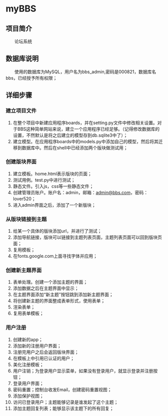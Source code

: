 # myBBS

## 项目简介

&emsp;&emsp;论坛系统

## 数据库说明

&emsp;&emsp;使用的数据库为MySQL，用户名为bbs_admin,密码是000821，数据库名bbs，已经授予所有权限；

## 详细步骤

### 建立项目文件

1. 在整个项目中新建应用程序boards，并在setting.py文件中修改相关设置。对于BBS这种简单网站来说，建立一个应用程序已经足够。（记得修改数据库的设置，不然默认是将之后建立的模型存到db.sqlite3中了）；  
2. 建立模型。在应用程序boards中的models.py中添加自己的模型，然后将其迁移到数据库中。然后在shell中已经添加两个版块做测试用； 

### 创建版块界面

1. 建立模板。home.html表示版块的页面；  
2. 测试用例。test.py中进行测试；  
3. 静态文件。引入js，css等一些静态文件；  
4. 创建管理员账户。账户名：admin，邮箱：admin@bbs.com，密码：lover520；  
5. 进入admin界面之后，添加了一个新版块；  

### 从版块链接到主题

1. 给某一个具体的版块添加url，并进行了测试；  
2. 添加导航链接，版块可以链接到主题列表页面，主题列表页面可以回到版块页面；  
3. 复用模板；  
4. 在fonts.google.com上面寻找字体并应用；  

### 创建新主题界面

1. 表单处理。创建一个添加主题的界面；  
2. 添加数据之后在主题界面中显示；  
3. 在主题界面添加“新主题”按钮跳到添加新主题界面；  
4. 将创建新主题的界面整成表单形式，使用表单；  
5. 渲染表单；
6. 复用表单模板；

### 用户注册

1. 创建新的app；  
2. 添加新的注册用户界面；  
3. 注册完用户之后会返回版块界面；  
4. 在模板上中引用已认证的用户；  
5. 美化注册模板；  
6. 用户注销；为登录用户显示菜单，如果没有登录用户，就显示登录并注册按钮；  
7. 登录用户界面；
8. 密码重置；控制台收发Email，创建密码重置视图；  
9. 添加保护视图；  
10. 访问已登录用户；主题能够记录是谁发起了这个主题；
11. 添加主题回复列表；能够显示该主题下的所有回复；
